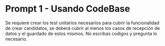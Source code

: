 # Prompt 1 - Usando CodeBase
Se requiere crear los test unitarios necesarios para cubrir la funcionalidad de crear candidatos, se deberá cubrir al menos los casos de recepción de datos y el guardado de estos mismos. No escribas codigos y pregunta lo necesario.

